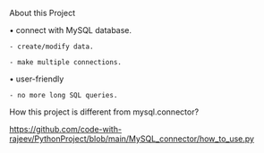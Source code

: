 About this Project

• connect with MySQL database.

    - create/modify data.

    - make multiple connections.

• user-friendly

    - no more long SQL queries.

  

How this project is different from mysql.connector?

https://github.com/code-with-rajeev/PythonProject/blob/main/MySQL_connector/how_to_use.py
